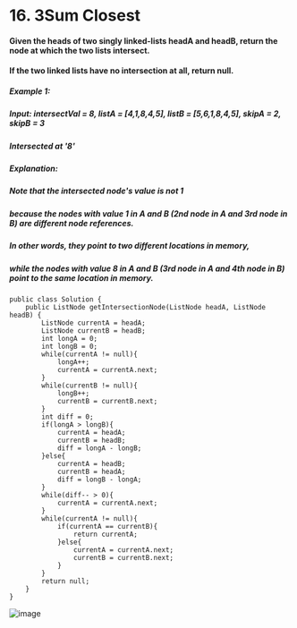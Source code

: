 # 16. 3Sum Closest

#### Given the heads of two singly linked-lists headA and headB, return the node at which the two lists intersect.
#### If the two linked lists have no intersection at all, return null.

##### Example 1:
##### Input: intersectVal = 8, listA = [4,1,8,4,5], listB = [5,6,1,8,4,5], skipA = 2, skipB = 3
##### Intersected at '8'
##### Explanation: 
##### Note that the intersected node's value is not 1 
##### because the nodes with value 1 in A and B (2nd node in A and 3rd node in B) are different node references. 
##### In other words, they point to two different locations in memory,
##### while the nodes with value 8 in A and B (3rd node in A and 4th node in B) point to the same location in memory.

```
public class Solution {
    public ListNode getIntersectionNode(ListNode headA, ListNode headB) {
        ListNode currentA = headA;
        ListNode currentB = headB;
        int longA = 0;
        int longB = 0;
        while(currentA != null){
            longA++;
            currentA = currentA.next;
        }
        while(currentB != null){
            longB++;
            currentB = currentB.next;
        }
        int diff = 0;
        if(longA > longB){
            currentA = headA;
            currentB = headB;
            diff = longA - longB;
        }else{
            currentA = headB;
            currentB = headA;
            diff = longB - longA;
        }
        while(diff-- > 0){
            currentA = currentA.next;
        }
        while(currentA != null){
            if(currentA == currentB){
                return currentA;
            }else{
                currentA = currentA.next;
                currentB = currentB.next;
            }
        }
        return null;
    }
}
```

![image](https://user-images.githubusercontent.com/97871497/187489486-324b96db-9abd-4038-910c-ff15f2f97f41.png)
